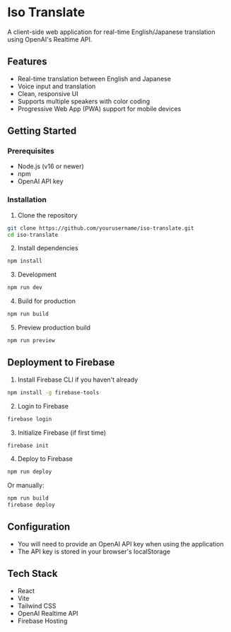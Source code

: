 # Iso Translate

A client-side web application for real-time English/Japanese translation using OpenAI's Realtime API.

## Features

- Real-time translation between English and Japanese
- Voice input and translation
- Clean, responsive UI
- Supports multiple speakers with color coding
- Progressive Web App (PWA) support for mobile devices

## Getting Started

### Prerequisites

- Node.js (v16 or newer)
- npm
- OpenAI API key

### Installation

1. Clone the repository

```bash
git clone https://github.com/yourusername/iso-translate.git
cd iso-translate
```

2. Install dependencies

```bash
npm install
```

3. Development

```bash
npm run dev
```

4. Build for production

```bash
npm run build
```

5. Preview production build

```bash
npm run preview
```

## Deployment to Firebase

1. Install Firebase CLI if you haven't already

```bash
npm install -g firebase-tools
```

2. Login to Firebase

```bash
firebase login
```

3. Initialize Firebase (if first time)

```bash
firebase init
```

4. Deploy to Firebase

```bash
npm run deploy
```

Or manually:

```bash
npm run build
firebase deploy
```

## Configuration

- You will need to provide an OpenAI API key when using the application
- The API key is stored in your browser's localStorage

## Tech Stack

- React
- Vite
- Tailwind CSS
- OpenAI Realtime API
- Firebase Hosting
